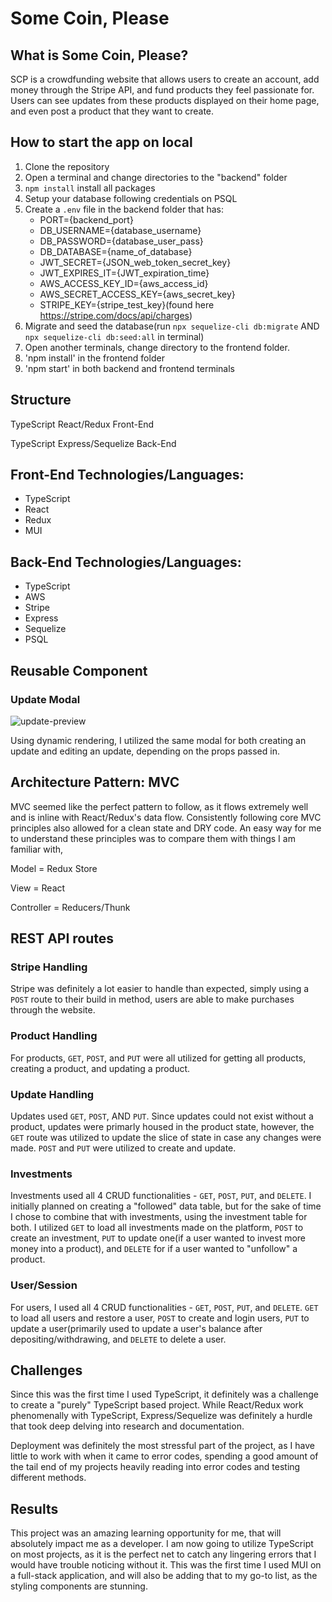 # Some Coin, Please

## What is Some Coin, Please?

SCP is a crowdfunding website that allows users to create an account, add money through the Stripe API, and fund products they feel passionate for. Users can see updates from these products displayed on their home page, and even post a product that they want to create.

## How to start the app on local

1. Clone the repository
2. Open a terminal and change directories to the "backend" folder
3. `npm install` install all packages
4. Setup your database following credentials on PSQL
5. Create a `.env` file in the backend folder that has: 
    - PORT={backend_port}
    - DB_USERNAME={database_username}
    - DB_PASSWORD={database_user_pass}
    - DB_DATABASE={name_of_database}
    - JWT_SECRET={JSON_web_token_secret_key}
    - JWT_EXPIRES_IT={JWT_expiration_time}
    - AWS_ACCESS_KEY_ID={aws_access_id}
    - AWS_SECRET_ACCESS_KEY={aws_secret_key}
    - STRIPE_KEY={stripe_test_key}(found here https://stripe.com/docs/api/charges)
6. Migrate and seed the database(run `npx sequelize-cli db:migrate` AND `npx sequelize-cli db:seed:all` in terminal)
7. Open another terminals, change directory to the frontend folder.
8. 'npm install' in the frontend folder
9. 'npm start' in both backend and frontend terminals

## Structure

TypeScript React/Redux Front-End

TypeScript Express/Sequelize Back-End

## Front-End Technologies/Languages:

- TypeScript
- React
- Redux
- MUI

## Back-End Technologies/Languages:

- TypeScript
- AWS
- Stripe
- Express
- Sequelize
- PSQL

## Reusable Component

### Update Modal

![update-preview](https://i.imgur.com/8X4tEpb.png)

Using dynamic rendering, I utilized the same modal for both creating an update and editing an update, depending on the props passed in.

## Architecture Pattern: MVC

MVC seemed like the perfect pattern to follow, as it flows extremely well and is inline with React/Redux's data flow. Consistently following core MVC principles also allowed for a clean state and DRY code. An easy way for me to understand these principles was to compare them with things I am familiar with,


Model = Redux Store

View = React

Controller = Reducers/Thunk


## REST API routes

### Stripe Handling
Stripe was definitely a lot easier to handle than expected, simply using a `POST` route to their build in method, users are able to make purchases through the website.

### Product Handling
For products, `GET`, `POST`, and `PUT` were all utilized for getting all products, creating a product, and updating a product.

### Update Handling
Updates used `GET`, `POST`, AND `PUT`. Since updates could not exist without a product, updates were primarly housed in the product state, however, the `GET` route was utilized to update the slice of state in case any changes were made. `POST` and `PUT` were utilized to create and update.

### Investments

Investments used all 4 CRUD functionalities -  `GET`, `POST`, `PUT`, and `DELETE`. I initially planned on creating a "followed" data table, but for the sake of time I chose to combine that with investments, using the investment table for both. I utilized  `GET` to load all investments made on the platform, `POST` to create an investment, `PUT` to update one(if a user wanted to invest more money into a product), and `DELETE` for if a user wanted to "unfollow" a product.

### User/Session

For users, I used all 4 CRUD functionalities -  `GET`, `POST`, `PUT`, and `DELETE`. `GET` to load all users and restore a user, `POST` to create and login users, `PUT` to update a user(primarily used to update a user's balance after depositing/withdrawing, and `DELETE` to delete a user.

## Challenges

Since this was the first time I used TypeScript, it definitely was a challenge to create a "purely" TypeScript based project. While React/Redux work phenomenally with TypeScript, Express/Sequelize was definitely a hurdle that took deep delving into research and documentation.

Deployment was definitely the most stressful part of the project, as I have little to work with when it came to error codes, spending a good amount of the tail end of my projects heavily reading into error codes and testing different methods. 

## Results

This project was an amazing learning opportunity for me, that will absolutely impact me as a developer. I am now going to utilize TypeScript on most projects, as it is the perfect net to catch any lingering errors that I would have trouble noticing without it. This was the first time I used MUI on a full-stack application, and will also be adding that to my go-to list, as the styling components are stunning. 



